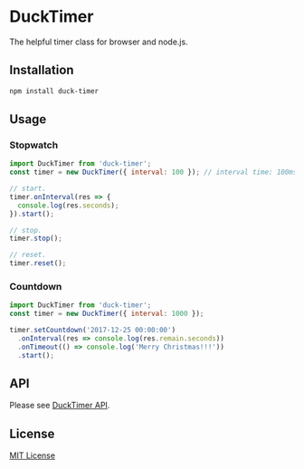 # DuckTimer

The helpful timer class for browser and node.js.

## Installation

``` sh
npm install duck-timer
```

## Usage

### Stopwatch

``` js
import DuckTimer from 'duck-timer';
const timer = new DuckTimer({ interval: 100 }); // interval time: 100ms = 0.1sec.

// start.
timer.onInterval(res => {
  console.log(res.seconds);
}).start();

// stop.
timer.stop();

// reset.
timer.reset();
```

### Countdown

``` js
import DuckTimer from 'duck-timer';
const timer = new DuckTimer({ interval: 1000 });

timer.setCountdown('2017-12-25 00:00:00')
  .onInterval(res => console.log(res.remain.seconds))
  .onTimeout(() => console.log('Merry Christmas!!!'))
  .start();
```

## API

Please see [DuckTimer API](https://github.com/archco/duck-timer/blob/master/doc/README.md).

## License

[MIT License](https://github.com/archco/duck-timer/blob/master/LICENSE)
